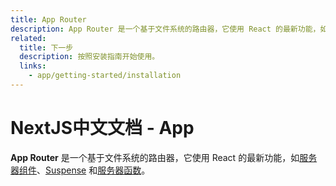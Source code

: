 ```yaml
---
title: App Router
description: App Router 是一个基于文件系统的路由器，它使用 React 的最新功能，如服务器组件、Suspense 和服务器函数等。
related:
  title: 下一步
  description: 按照安装指南开始使用。
  links:
    - app/getting-started/installation
---
```


# NextJS中文文档 - App

**App Router** 是一个基于文件系统的路由器，它使用 React 的最新功能，如[服务器组件](https://react.dev/reference/rsc/server-components)、[Suspense](https://react.dev/reference/react/Suspense) 和[服务器函数](https://react.dev/reference/rsc/server-functions)。
